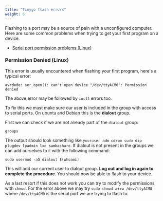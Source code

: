 ```yaml
---
title: "Tinygo flash errors"
weight: 6
---
```


Flashing to a port may be a source of pain with a unconfigured computer. Here are some common problems when trying to get your first program on a device.

* [Serial port permission problems (Linux)](#permission-denied-linux)

### Permission Denied (Linux)

This error is usually encountered when flashing your first program, here's a typical error:
```
avrdude: ser_open(): can't open device "/dev/ttyACM0": Permission denied
```

The above error may be followed by `ioctl` errors too.

To fix this we must make sure our user is included in the group with access to serial ports. On ubuntu and Debian this is the **dialout** group.

First we can check if we are not already part of the `dialout` group:

```shell
groups
```
The output should look something like `youruser adm cdrom sudo dip plugdev lpadmin lxd sambashare`. If dialout is not present in the groups we can add ourselves to it with the following command:

```shell
sudo usermod -aG dialout $(whoami)
```
This will add our current user to dialout group. **Log out and log in again to complete the procedure**. You should now be able to flash to your device. 

As a last resort if this does not work you can try to modify the permissions with `chmod`. For the error above we may try `sudo chmod a+rw /dev/ttyACM0` where `/dev/ttyACM0` is the serial port we are trying to flash to.